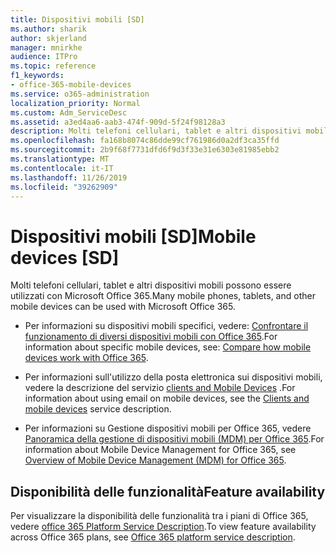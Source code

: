 ```yaml
---
title: Dispositivi mobili [SD]
ms.author: sharik
author: skjerland
manager: mnirkhe
audience: ITPro
ms.topic: reference
f1_keywords:
- office-365-mobile-devices
ms.service: o365-administration
localization_priority: Normal
ms.custom: Adm_ServiceDesc
ms.assetid: a3ed4aa6-aab3-474f-909d-5f24f98128a3
description: Molti telefoni cellulari, tablet e altri dispositivi mobili possono essere utilizzati con Microsoft Office 365.
ms.openlocfilehash: fa168b8074c86dde99cf761986d0a2df3ca35ffd
ms.sourcegitcommit: 2b9f68f7731dfd6f9d3f33e31e6303e81985ebb2
ms.translationtype: MT
ms.contentlocale: it-IT
ms.lasthandoff: 11/26/2019
ms.locfileid: "39262909"
---
```

# <a name="mobile-devices-sd"></a><span data-ttu-id="95c78-103">Dispositivi mobili [SD]</span><span class="sxs-lookup"><span data-stu-id="95c78-103">Mobile devices [SD]</span></span>

<span data-ttu-id="95c78-104">Molti telefoni cellulari, tablet e altri dispositivi mobili possono essere utilizzati con Microsoft Office 365.</span><span class="sxs-lookup"><span data-stu-id="95c78-104">Many mobile phones, tablets, and other mobile devices can be used with Microsoft Office 365.</span></span> 
  
- <span data-ttu-id="95c78-105">Per informazioni su dispositivi mobili specifici, vedere: [Confrontare il funzionamento di diversi dispositivi mobili con Office 365](https://go.microsoft.com/fwlink/p/?LinkId=282337).</span><span class="sxs-lookup"><span data-stu-id="95c78-105">For information about specific mobile devices, see: [Compare how mobile devices work with Office 365](https://go.microsoft.com/fwlink/p/?LinkId=282337).</span></span>
    
- <span data-ttu-id="95c78-106">Per informazioni sull'utilizzo della posta elettronica sui dispositivi mobili, vedere la descrizione del servizio [clients and Mobile Devices](../exchange-online-service-description/clients-and-mobile-devices.md) .</span><span class="sxs-lookup"><span data-stu-id="95c78-106">For information about using email on mobile devices, see the [Clients and mobile devices](../exchange-online-service-description/clients-and-mobile-devices.md) service description.</span></span> 
    
- <span data-ttu-id="95c78-107">Per informazioni su Gestione dispositivi mobili per Office 365, vedere [Panoramica della gestione di dispositivi mobili (MDM) per Office 365](https://go.microsoft.com/fwlink/?linkid=808602).</span><span class="sxs-lookup"><span data-stu-id="95c78-107">For information about Mobile Device Management for Office 365, see [Overview of Mobile Device Management (MDM) for Office 365](https://go.microsoft.com/fwlink/?linkid=808602).</span></span>
    
## <a name="feature-availability"></a><span data-ttu-id="95c78-108">Disponibilità delle funzionalità</span><span class="sxs-lookup"><span data-stu-id="95c78-108">Feature availability</span></span>

<span data-ttu-id="95c78-109">Per visualizzare la disponibilità delle funzionalità tra i piani di Office 365, vedere [office 365 Platform Service Description](office-365-platform-service-description.md).</span><span class="sxs-lookup"><span data-stu-id="95c78-109">To view feature availability across Office 365 plans, see [Office 365 platform service description](office-365-platform-service-description.md).</span></span>
  

